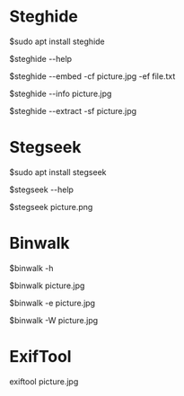 # Steghide

$sudo apt install steghide

$steghide --help

$steghide --embed -cf picture.jpg -ef file.txt

$steghide --info picture.jpg

$steghide --extract -sf picture.jpg

# Stegseek

$sudo apt install stegseek

$stegseek --help

$stegseek picture.png

# Binwalk

$binwalk -h

$binwalk picture.jpg

$binwalk -e picture.jpg

$binwalk -W picture.jpg

# ExifTool

exiftool picture.jpg
